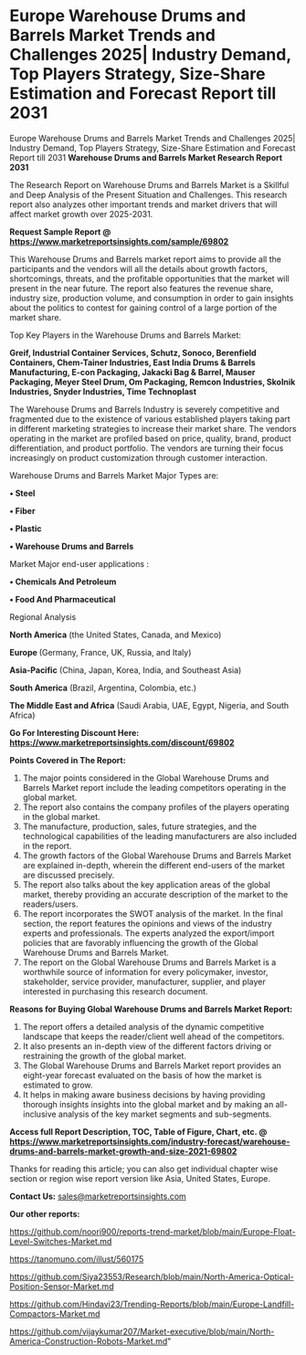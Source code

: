 # Europe Warehouse Drums and Barrels Market Trends and Challenges 2025| Industry Demand, Top Players Strategy, Size-Share Estimation and Forecast Report till 2031
Europe Warehouse Drums and Barrels Market Trends and Challenges 2025| Industry Demand, Top Players Strategy, Size-Share Estimation and Forecast Report till 2031
<strong>Warehouse Drums and Barrels Market Research Report 2031</strong>

The Research Report on Warehouse Drums and Barrels Market is a Skillful and Deep Analysis of the Present Situation and Challenges. This research report also analyzes other important trends and market drivers that will affect market growth over 2025-2031.

<strong>Request Sample Report @ <a href=https://www.marketreportsinsights.com/sample/69802>https://www.marketreportsinsights.com/sample/69802</a></strong>

This Warehouse Drums and Barrels market report aims to provide all the participants and the vendors will all the details about growth factors, shortcomings, threats, and the profitable opportunities that the market will present in the near future. The report also features the revenue share, industry size, production volume, and consumption in order to gain insights about the politics to contest for gaining control of a large portion of the market share.

Top Key Players in the Warehouse Drums and Barrels Market:

<strong>Greif, Industrial Container Services, Schutz, Sonoco, Berenfield Containers, Chem-Tainer Industries, East India Drums & Barrels Manufacturing, E-con Packaging, Jakacki Bag & Barrel, Mauser Packaging, Meyer Steel Drum, Om Packaging, Remcon Industries, Skolnik Industries, Snyder Industries, Time Technoplast</strong>

The Warehouse Drums and Barrels Industry is severely competitive and fragmented due to the existence of various established players taking part in different marketing strategies to increase their market share. The vendors operating in the market are profiled based on price, quality, brand, product differentiation, and product portfolio. The vendors are turning their focus increasingly on product customization through customer interaction.

Warehouse Drums and Barrels Market Major Types are:

<strong>• Steel

• Fiber

• Plastic

• Warehouse Drums and Barrels</strong>

Market Major end-user applications :

<strong>• Chemicals And Petroleum

• Food And Pharmaceutical</strong>

Regional Analysis

</u><strong><b>North America</b></strong> (the United States, Canada, and Mexico)

<strong><b>Europe </b></strong>(Germany, France, UK, Russia, and Italy)

<strong><b>Asia-Pacific</b></strong> (China, Japan, Korea, India, and Southeast Asia)

<strong><b>South America</b></strong> (Brazil, Argentina, Colombia, etc.)

<strong><b>The Middle East and Africa</b></strong> (Saudi Arabia, UAE, Egypt, Nigeria, and South Africa)

<strong>Go For Interesting Discount Here: <a href=https://www.marketreportsinsights.com/discount/69802>https://www.marketreportsinsights.com/discount/69802</a></strong>

<strong>Points Covered in The Report:</strong>
<ol>
  <li>The major points considered in the Global Warehouse Drums and Barrels Market report include the leading competitors operating in the global market.</li>
  <li>The report also contains the company profiles of the players operating in the global market.</li>
  <li>The manufacture, production, sales, future strategies, and the technological capabilities of the leading manufacturers are also included in the report.</li>
  <li>The growth factors of the Global Warehouse Drums and Barrels Market are explained in-depth, wherein the different end-users of the market are discussed precisely.</li>
  <li>The report also talks about the key application areas of the global market, thereby providing an accurate description of the market to the readers/users.</li>
  <li>The report incorporates the SWOT analysis of the market. In the final section, the report features the opinions and views of the industry experts and professionals. The experts analyzed the export/import policies that are favorably influencing the growth of the Global Warehouse Drums and Barrels Market.</li>
  <li>The report on the Global Warehouse Drums and Barrels Market is a worthwhile source of information for every policymaker, investor, stakeholder, service provider, manufacturer, supplier, and player interested in purchasing this research document.</li>
</ol>
<strong>Reasons for Buying Global Warehouse Drums and Barrels Market Report:</strong>

<ol>
  <li>The report offers a detailed analysis of the dynamic competitive landscape that keeps the reader/client well ahead of the competitors.</li>
  <li>It also presents an in-depth view of the different factors driving or restraining the growth of the global market.</li>
  <li>The Global Warehouse Drums and Barrels Market report provides an eight-year forecast evaluated on the basis of how the market is estimated to grow.</li>
  <li>It helps in making aware business decisions by having providing thorough insights insights into the global market and by making an all-inclusive analysis of the key market segments and sub-segments.</li>
</ol>
<strong>Access full Report Description, TOC, Table of Figure, Chart, etc. @ <a href=https://www.marketreportsinsights.com/industry-forecast/warehouse-drums-and-barrels-market-growth-and-size-2021-69802>https://www.marketreportsinsights.com/industry-forecast/warehouse-drums-and-barrels-market-growth-and-size-2021-69802</a></strong>


Thanks for reading this article; you can also get individual chapter wise section or region wise report version like Asia, United States, Europe.

<strong>Contact Us:</strong>
sales@marketreportsinsights.com

<strong>Our other reports:</strong>

<a href=https://github.com/noori900/reports-trend-market/blob/main/Europe-Float-Level-Switches-Market.md>https://github.com/noori900/reports-trend-market/blob/main/Europe-Float-Level-Switches-Market.md</a>

<a href=https://tanomuno.com/illust/560175>https://tanomuno.com/illust/560175</a>

<a href=https://github.com/Siya23553/Research/blob/main/North-America-Optical-Position-Sensor-Market.md>https://github.com/Siya23553/Research/blob/main/North-America-Optical-Position-Sensor-Market.md</a>

<a href=https://github.com/Hindavi23/Trending-Reports/blob/main/Europe-Landfill-Compactors-Market.md>https://github.com/Hindavi23/Trending-Reports/blob/main/Europe-Landfill-Compactors-Market.md</a>

<a href=https://github.com/vijaykumar207/Market-executive/blob/main/North-America-Construction-Robots-Market.md>https://github.com/vijaykumar207/Market-executive/blob/main/North-America-Construction-Robots-Market.md</a>"
